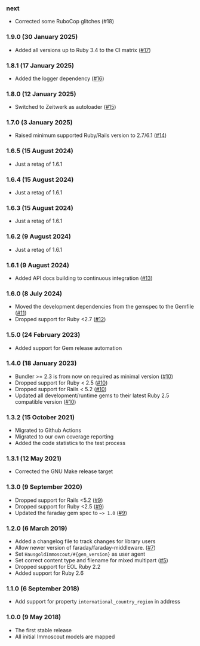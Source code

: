 ### next

* Corrected some RuboCop glitches (#18)

### 1.9.0 (30 January 2025)

* Added all versions up to Ruby 3.4 to the CI matrix ([#17](https://github.com/hausgold/immoscout/pull/17))

### 1.8.1 (17 January 2025)

* Added the logger dependency ([#16](https://github.com/hausgold/immoscout/pull/16))

### 1.8.0 (12 January 2025)

* Switched to Zeitwerk as autoloader ([#15](https://github.com/hausgold/immoscout/pull/15))

### 1.7.0 (3 January 2025)

* Raised minimum supported Ruby/Rails version to 2.7/6.1 ([#14](https://github.com/hausgold/immoscout/pull/14))

### 1.6.5 (15 August 2024)

* Just a retag of 1.6.1

### 1.6.4 (15 August 2024)

* Just a retag of 1.6.1

### 1.6.3 (15 August 2024)

* Just a retag of 1.6.1

### 1.6.2 (9 August 2024)

* Just a retag of 1.6.1

### 1.6.1 (9 August 2024)

* Added API docs building to continuous integration ([#13](https://github.com/hausgold/immoscout/pull/13))

### 1.6.0 (8 July 2024)

* Moved the development dependencies from the gemspec to the Gemfile ([#11](https://github.com/hausgold/immoscout/pull/11))
* Dropped support for Ruby <2.7 ([#12](https://github.com/hausgold/immoscout/pull/12))

### 1.5.0 (24 February 2023)

* Added support for Gem release automation

### 1.4.0 (18 January 2023)

* Bundler >= 2.3 is from now on required as minimal version ([#10](https://github.com/hausgold/immoscout/pull/10))
* Dropped support for Ruby < 2.5 ([#10](https://github.com/hausgold/immoscout/pull/10))
* Dropped support for Rails < 5.2 ([#10](https://github.com/hausgold/immoscout/pull/10))
* Updated all development/runtime gems to their latest
  Ruby 2.5 compatible version ([#10](https://github.com/hausgold/immoscout/pull/10))

### 1.3.2 (15 October 2021)

* Migrated to Github Actions
* Migrated to our own coverage reporting
* Added the code statistics to the test process

### 1.3.1 (12 May 2021)

* Corrected the GNU Make release target

### 1.3.0 (9 September 2020)

* Dropped support for Rails <5.2 ([#9](https://github.com/hausgold/immoscout/pull/9))
* Dropped support for Ruby <2.5 ([#9](https://github.com/hausgold/immoscout/pull/9))
* Updated the faraday gem spec to `~> 1.0` ([#9](https://github.com/hausgold/immoscout/pull/9))

### 1.2.0 (6 March 2019)

* Added a changelog file to track changes for library users
* Allow newer version of faraday/faraday-middleware. ([#7](https://github.com/hausgold/immoscout/pull/7))
* Set `HausgoldImmoscout/#{gem_version}` as user agent
* Set correct content type and filename for mixed multipart ([#5](https://github.com/hausgold/immoscout/pull/5))
* Dropped support for EOL Ruby 2.2
* Added support for Ruby 2.6

### 1.1.0 (6 September 2018)

* Add support for property `international_country_region` in address

### 1.0.0 (9 May 2018)

* The first stable release
* All initial Immoscout models are mapped
